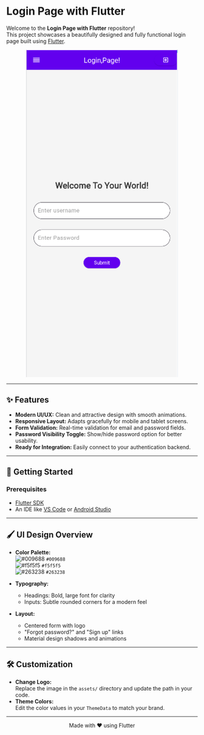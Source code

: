 # Login Page with Flutter

Welcome to the **Login Page with Flutter** repository!  
This project showcases a beautifully designed and fully functional login page built using [Flutter](https://flutter.dev/). 

<p align="center">
  <img src="Final result.PNG" alt="Login Page Preview" width="400"/>
</p>

---

## ✨ Features

- **Modern UI/UX:** Clean and attractive design with smooth animations.
- **Responsive Layout:** Adapts gracefully for mobile and tablet screens.
- **Form Validation:** Real-time validation for email and password fields.
- **Password Visibility Toggle:** Show/hide password option for better usability.
- **Ready for Integration:** Easily connect to your authentication backend.

---

## 🚀 Getting Started

### Prerequisites

- [Flutter SDK](https://flutter.dev/docs/get-started/install)
- An IDE like [VS Code](https://code.visualstudio.com/) or [Android Studio](https://developer.android.com/studio)

---

## 🖌️ UI Design Overview

- **Color Palette:**  
  ![#009688](https://placehold.co/15x15/009688/009688.png) `#009688`  
  ![#f5f5f5](https://placehold.co/15x15/f5f5f5/f5f5f5.png) `#f5f5f5`  
  ![#263238](https://placehold.co/15x15/263238/263238.png) `#263238`  

- **Typography:**  
  - Headings: Bold, large font for clarity  
  - Inputs: Subtle rounded corners for a modern feel

- **Layout:**  
  - Centered form with logo  
  - "Forgot password?" and "Sign up" links  
  - Material design shadows and animations

---

## 🛠️ Customization

- **Change Logo:**  
  Replace the image in the `assets/` directory and update the path in your code.
- **Theme Colors:**  
  Edit the color values in your `ThemeData` to match your brand.

---



<p align="center">
  Made with ❤️ using Flutter
</p>
